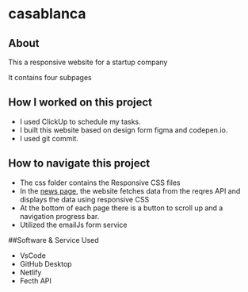 # casablanca

## About
<p>This a responsive website for a startup company </p>
<p>It contains four subpages </p>

## How I worked on this project

- I used ClickUp to schedule my tasks.
- I built this website based on design form figma and codepen.io.
- I used git commit.


## How to navigate this project

- The css folder contains the Responsive CSS files 
- In the [news page](https://splendid-malabi-f74002.netlify.app/staff.html), the website fetches data from the reqres API and displays the data using responsive CSS
- At the bottom of each page there is a button to scroll up and a navigation progress bar.
- Utilized the emailJs form service


##Software & Service Used
- VsCode
- GitHub Desktop
- Netlify
- Fecth API

